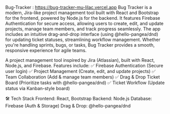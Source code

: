 Bug-Tracker : https://bug-tracker-mu-lilac.vercel.app
Bug Tracker is a modern, Jira-like project management tool built with React and Bootstrap for the frontend, powered by Node.js for the backend. It features Firebase Authentication for secure access, allowing users to create, edit, and update projects, manage team members, and track progress seamlessly. The app includes an intuitive drag-and-drop interface (using @hello-pangea/dnd) for updating ticket statuses, streamlining workflow management. Whether you're handling sprints, bugs, or tasks, Bug Tracker provides a smooth, responsive experience for agile teams. 

A project management tool inspired by Jira (Atlassian), built with React, Node.js, and Firebase. Features include:
✅ Firebase Authentication (Secure user login)
✅ Project Management (Create, edit, and update projects)
✅ Team Collaboration (Add & manage team members)
✅ Drag & Drop Ticket Board (Prioritize tasks with @hello-pangea/dnd)
✅ Ticket Workflow (Update status via Kanban-style board)

🛠 Tech Stack
Frontend: React, Bootstrap
Backend: Node.js
Database: Firebase (Auth & Storage)
Drag & Drop: @hello-pangea/dnd
